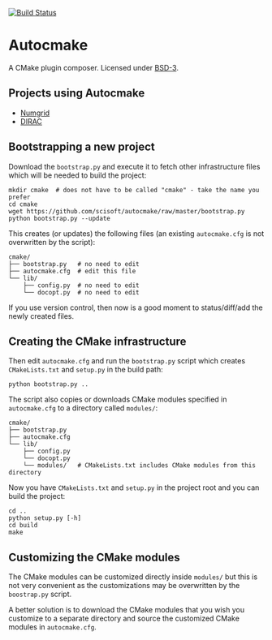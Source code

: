 [![Build Status](https://travis-ci.org/scisoft/autocmake.svg?branch=master)](https://travis-ci.org/scisoft/autocmake/builds)


# Autocmake

A CMake plugin composer.
Licensed under [BSD-3](../master/LICENSE).


## Projects using Autocmake

- [Numgrid](https://github.com/bast/numgrid/)
- [DIRAC](http://diracprogram.org)


## Bootstrapping a new project

Download the ``bootstrap.py`` and execute it to fetch other infrastructure files
which will be needed to build the project:

    mkdir cmake  # does not have to be called "cmake" - take the name you prefer
    cd cmake
    wget https://github.com/scisoft/autocmake/raw/master/bootstrap.py
    python bootstrap.py --update

This creates (or updates) the following files (an existing ``autocmake.cfg`` is
not overwritten by the script):

    cmake/
    ├── bootstrap.py   # no need to edit
    ├── autocmake.cfg  # edit this file
    └── lib/
        ├── config.py  # no need to edit
        └── docopt.py  # no need to edit

If you use version control, then now is a good moment to status/diff/add
the newly created files.


## Creating the CMake infrastructure

Then edit ``autocmake.cfg`` and run the ``bootstrap.py`` script which
creates ``CMakeLists.txt`` and ``setup.py`` in the build path:

    python bootstrap.py ..

The script also copies or downloads CMake modules specified in ``autocmake.cfg`` to a directory
called ``modules/``:

    cmake/
    ├── bootstrap.py
    ├── autocmake.cfg
    └── lib/
        ├── config.py
        └── docopt.py
        └── modules/   # CMakeLists.txt includes CMake modules from this directory

Now you have ``CMakeLists.txt`` and ``setup.py`` in the project root and you can build
the project:

    cd ..
    python setup.py [-h]
    cd build
    make


## Customizing the CMake modules

The CMake modules can be customized directly inside ``modules/`` but this is
not very convenient as the customizations may be overwritten by the
``boostrap.py`` script.

A better solution is to download the CMake modules that you wish you customize
to a separate directory and source the customized CMake modules in
``autocmake.cfg``.
